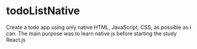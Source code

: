 # todoListNative
Create a todo app using only native HTML, JavaScript, CSS, as possible as i can. The main purpose was to learn native js before starting the study React.js

